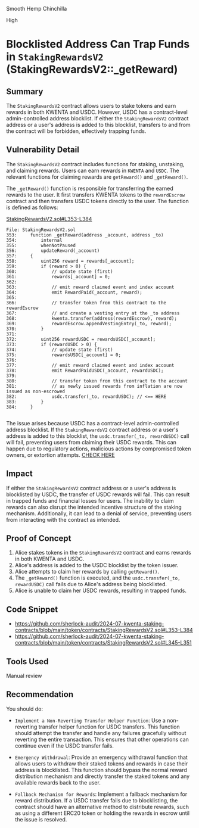 Smooth Hemp Chinchilla

High

# Blocklisted Address Can Trap Funds in `StakingRewardsV2` (StakingRewardsV2::_getReward)

## Summary

The `StakingRewardsV2` contract allows users to stake tokens and earn rewards in both KWENTA and USDC. However, USDC has a contract-level admin-controlled address blocklist. If either the `StakingRewardsV2` contract address or a user's address is added to this blocklist, transfers to and from the contract will be forbidden, effectively trapping funds.

## Vulnerability Detail

The `StakingRewardsV2` contract includes functions for staking, unstaking, and claiming rewards. Users can earn rewards in `KWENTA` and `USDC`. The relevant functions for claiming rewards are `getReward()` and `_getReward()`.

The `_getReward()` function is responsible for transferring the earned rewards to the user. It first transfers KWENTA tokens to the `rewardEscrow` contract and then transfers USDC tokens directly to the user. The function is defined as follows:

[StakingRewardsV2.sol#L353-L384](https://github.com/sherlock-audit/2024-07-kwenta-staking-contracts/blob/main/token/contracts/StakingRewardsV2.sol#L353-L384)
```solidity
File: StakingRewardsV2.sol
353:     function _getReward(address _account, address _to)
354:         internal
355:         whenNotPaused
356:         updateReward(_account)
357:     {
358:         uint256 reward = rewards[_account];
359:         if (reward > 0) {
360:             // update state (first)
361:             rewards[_account] = 0;
362: 
363:             // emit reward claimed event and index account
364:             emit RewardPaid(_account, reward);
365: 
366:             // transfer token from this contract to the rewardEscrow
367:             // and create a vesting entry at the _to address
368:             kwenta.transfer(address(rewardEscrow), reward);
369:             rewardEscrow.appendVestingEntry(_to, reward);
370:         }
371: 
372:         uint256 rewardUSDC = rewardsUSDC[_account];
373:         if (rewardUSDC > 0) {
374:             // update state (first)
375:             rewardsUSDC[_account] = 0;
376: 
377:             // emit reward claimed event and index account
378:             emit RewardPaidUSDC(_account, rewardUSDC);
379: 
380:             // transfer token from this contract to the account
381:             // as newly issued rewards from inflation are now issued as non-escrowed
382:             usdc.transfer(_to, rewardUSDC); // <== HERE
383:         }
384:     }


```

The issue arises because USDC has a contract-level admin-controlled address blocklist. If the `StakingRewardsV2` contract address or a user's address is added to this blocklist, the `usdc.transfer(_to, rewardUSDC)` call will fail, preventing users from claiming their USDC rewards. This can happen due to regulatory actions, malicious actions by compromised token owners, or extortion attempts. [CHECK HERE](https://github.com/d-xo/weird-erc20?tab=readme-ov-file#tokens-with-blocklists)

## Impact
If either the `StakingRewardsV2` contract address or a user's address is blocklisted by USDC, the transfer of USDC rewards will fail. This can result in trapped funds and financial losses for users. The inability to claim rewards can also disrupt the intended incentive structure of the staking mechanism. Additionally, it can lead to a denial of service, preventing users from interacting with the contract as intended.

## Proof of Concept
1. Alice stakes tokens in the `StakingRewardsV2` contract and earns rewards in both KWENTA and USDC.
2. Alice's address is added to the USDC blocklist by the token issuer.
3. Alice attempts to claim her rewards by calling `getReward()`.
4. The `_getReward()` function is executed, and the `usdc.transfer(_to, rewardUSDC)` call fails due to Alice's address being blocklisted.
5. Alice is unable to claim her USDC rewards, resulting in trapped funds.

## Code Snippet
- https://github.com/sherlock-audit/2024-07-kwenta-staking-contracts/blob/main/token/contracts/StakingRewardsV2.sol#L353-L384
- https://github.com/sherlock-audit/2024-07-kwenta-staking-contracts/blob/main/token/contracts/StakingRewardsV2.sol#L345-L351

## Tools Used
Manual review

## Recommendation

You should do:

- `Implement a Non-Reverting Transfer Helper Function`: Use a non-reverting transfer helper function for USDC transfers. This function should attempt the transfer and handle any failures gracefully without reverting the entire transaction. This ensures that other operations can continue even if the USDC transfer fails.

- `Emergency Withdrawal`: Provide an emergency withdrawal function that allows users to withdraw their staked tokens and rewards in case their address is blocklisted. This function should bypass the normal reward distribution mechanism and directly transfer the staked tokens and any available rewards back to the user.

- `Fallback Mechanism for Rewards`: Implement a fallback mechanism for reward distribution. If a USDC transfer fails due to blocklisting, the contract should have an alternative method to distribute rewards, such as using a different ERC20 token or holding the rewards in escrow until the issue is resolved.

